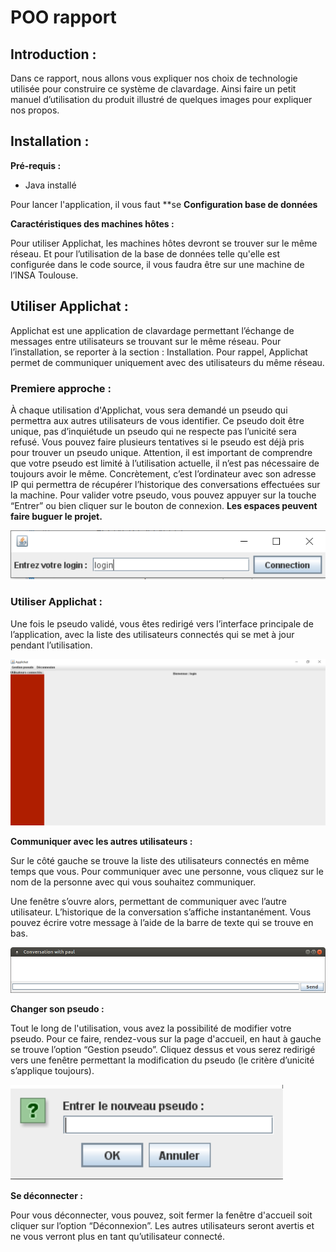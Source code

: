 # POO rapport
## Introduction :

Dans ce rapport, nous allons vous expliquer nos choix de technologie utilisée pour construire ce système de clavardage. Ainsi faire un petit manuel d’utilisation du produit illustré de quelques images pour expliquer nos propos.

## Installation :
**Pré-requis :**
  - Java installé
 
Pour lancer l'application, il vous faut **se 
 **Configuration base de données**
 
 **Caractéristiques des machines hôtes :**
 
  Pour utiliser Applichat, les machines hôtes devront se trouver sur le même réseau. Et pour l’utilisation de la base de données telle qu'elle est configurée dans le code source, il vous faudra être sur une machine de l’INSA Toulouse.

## Utiliser Applichat :

  Applichat est une application de clavardage permettant l’échange de messages entre utilisateurs se trouvant sur le même réseau. Pour l’installation, se reporter à la section : Installation. Pour rappel, Applichat permet de communiquer uniquement avec des utilisateurs du même réseau. 

### Premiere approche :

  À chaque utilisation d'Applichat, vous sera demandé un pseudo qui permettra aux autres utilisateurs de vous identifier. Ce pseudo doit être unique, pas d’inquiétude un pseudo qui ne respecte pas l’unicité sera refusé. Vous pouvez faire plusieurs tentatives si le pseudo est déjà pris pour trouver un pseudo unique. Attention, il est important de comprendre que votre pseudo est limité à l’utilisation actuelle, il n’est pas nécessaire de toujours avoir le même. Concrètement, c’est l’ordinateur avec son adresse IP qui permettra de récupérer l’historique des conversations effectuées sur la machine. Pour valider votre pseudo, vous pouvez appuyer sur la touche “Entrer” ou bien cliquer sur le bouton de connexion. **Les espaces peuvent faire buguer le projet.**

![alt text](https://raw.githubusercontent.com/max01598/COO/master/img/login.PNG)

### Utiliser Applichat :

  Une fois le pseudo validé, vous êtes redirigé vers l’interface principale de l’application, avec la liste des utilisateurs connectés qui se met à jour pendant l’utilisation. 
  
![alt text](https://raw.githubusercontent.com/max01598/COO/master/img/HomeView.PNG)

**Communiquer avec les autres utilisateurs :**

  Sur le côté gauche se trouve la liste des utilisateurs connectés en même temps que vous. Pour communiquer avec une personne, vous cliquez sur le nom de la personne avec qui vous souhaitez communiquer.

  Une fenêtre s’ouvre alors, permettant de communiquer avec l’autre utilisateur. L’historique de la conversation s’affiche instantanément. Vous pouvez écrire votre message à l’aide de la barre de texte qui se trouve en bas. 

![alt text](https://raw.githubusercontent.com/max01598/COO/master/img/chat.PNG)

**Changer son pseudo :** 

  Tout le long de l'utilisation, vous avez la possibilité de modifier votre pseudo. Pour ce faire, rendez-vous sur la page d'accueil, en haut à gauche se trouve l’option  “Gestion pseudo”. Cliquez dessus et vous serez redirigé vers une fenêtre permettant la modification du pseudo (le critère d’unicité s’applique toujours).

![alt text](https://raw.githubusercontent.com/max01598/COO/master/img/gestionPseudo.PNG)

**Se déconnecter :**

Pour vous déconnecter, vous pouvez, soit fermer la fenêtre d'accueil soit cliquer sur l’option “Déconnexion”. Les autres utilisateurs seront avertis et ne vous verront plus en tant qu’utilisateur connecté.



